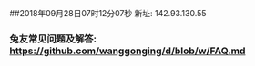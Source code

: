 ##2018年09月28日07时12分07秒 新址: 142.93.130.55
### 兔友常见问题及解答: https://github.com/wanggonging/d/blob/w/FAQ.md
